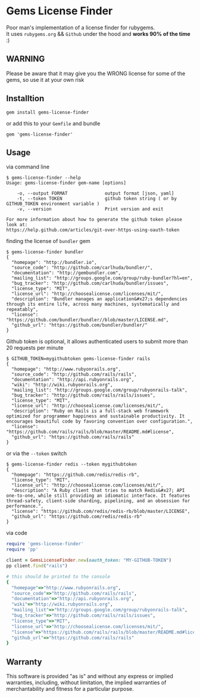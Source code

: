 # Gems License Finder

Poor man's implementation of a license finder for rubygems.
<br/>It uses `rubygems.org` && `Github` under the hood and **works 90% of the time** :)

## WARNING
Please be aware that it may give you the WRONG license for some of the gems,
so use it at your own risk

## Installtion
`gem install gems-license-finder`

or add this to your `Gemfile` and bundle

`gem 'gems-license-finder'`

## Usage
via command line
```
$ gems-license-finder --help
Usage: gems-license-finder gem-name [options]

    -o, --output FORMAT              output format [json, yaml]
    -t, --token TOKEN                github token string ( or by GITHUB_TOKEN environment variable )
    -v, --version                    Print version and exit

For more information about how to generate the github token please look at:
https://help.github.com/articles/git-over-https-using-oauth-token
```

finding the license of `bundler` gem
```
$ gems-license-finder bundler
{
  "homepage": "http://bundler.io",
  "source_code": "http://github.com/carlhuda/bundler/",
  "documentation": "http://gembundler.com",
  "mailing_list": "http://groups.google.com/group/ruby-bundler?hl=en",
  "bug_tracker": "http://github.com/carlhuda/bundler/issues",
  "license_type": "MIT",
  "license_url": "http://choosealicense.com/licenses/mit/",
  "description": "Bundler manages an application&#x27;s dependencies through its entire life, across many machines, systematically and repeatably",
  "license": "https://github.com/bundler/bundler//blob/master/LICENSE.md",
  "github_url": "https://github.com/bundler/bundler/"
}

```

Github token is optional, it allows authenticated users to submit more than 20 requests per
minute

```
$ GITHUB_TOKEN=mygithubtoken gems-license-finder rails
{
  "homepage": "http://www.rubyonrails.org",
  "source_code": "http://github.com/rails/rails",
  "documentation": "http://api.rubyonrails.org",
  "wiki": "http://wiki.rubyonrails.org",
  "mailing_list": "http://groups.google.com/group/rubyonrails-talk",
  "bug_tracker": "http://github.com/rails/rails/issues",
  "license_type": "MIT",
  "license_url": "http://choosealicense.com/licenses/mit/",
  "description": "Ruby on Rails is a full-stack web framework optimized for programmer happiness and sustainable productivity. It encourages beautiful code by favoring convention over configuration.",
  "license": "https://github.com/rails/rails/blob/master/README.md#license",
  "github_url": "https://github.com/rails/rails"
}
```
or via the `--token` switch
```
$ gems-license-finder redis --token mygithubtoken
{
  "homepage": "https://github.com/redis/redis-rb",
  "license_type": "MIT",
  "license_url": "http://choosealicense.com/licenses/mit/",
  "description": "A Ruby client that tries to match Redis&#x27; API one-to-one, while still providing an idiomatic interface. It features thread-safety, client-side sharding, pipelining, and an obsession for performance.",
  "license": "https://github.com/redis/redis-rb/blob/master/LICENSE",
  "github_url": "https://github.com/redis/redis-rb"
}
```
via code

```ruby
require 'gems-license-finder'
require 'pp'

client = GemsLicenseFinder.new(oauth_token: "MY-GITHUB-TOKEN")
pp client.find("rails")

# this should be printed to the console
{
  "homepage"=>"http://www.rubyonrails.org",
  "source_code"=>"http://github.com/rails/rails",
  "documentation"=>"http://api.rubyonrails.org",
  "wiki"=>"http://wiki.rubyonrails.org",
  "mailing_list"=>"http://groups.google.com/group/rubyonrails-talk",
  "bug_tracker"=>"http://github.com/rails/rails/issues",
  "license_type"=>"MIT",
  "license_url"=>"http://choosealicense.com/licenses/mit/",
  "license"=>"https://github.com/rails/rails/blob/master/README.md#license",
  "github_url"=>"https://github.com/rails/rails"
}
```

## Warranty
This software is provided "as is" and without any express or implied warranties, including, without limitation, the implied warranties of merchantability and fitness for a particular purpose.

